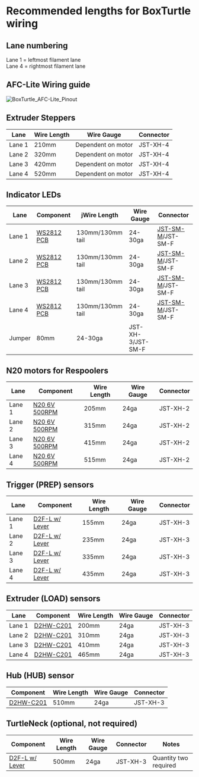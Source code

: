 # Recommended lengths for BoxTurtle wiring

## Lane numbering

Lane 1 = leftmost filament lane\
Lane 4  = rightmost filament lane

## AFC-Lite Wiring guide
![BoxTurtle_AFC-Lite_Pinout](https://github.com/user-attachments/assets/134796f6-8458-4a61-9967-1292963d7b4b)

## Extruder Steppers
| Lane | Wire Length | Wire Gauge | Connector |
| ---- | ----------- | --------- | ------------|
| Lane 1 | 210mm | Dependent on motor | JST-XH-4 |
| Lane 2 | 320mm | Dependent on motor | JST-XH-4 |
| Lane 3 | 420mm | Dependent on motor | JST-XH-4 |
| Lane 4 | 520mm | Dependent on motor | JST-XH-4 |

##  Indicator LEDs
| Lane | Component | jWire Length | Wire Gauge | Connector |
| ---- | ----------- | --------- | ------------| --------- |
| Lane 1 | [WS2812 PCB](WS2812_PCB.png) | 130mm/130mm tail | 24-30ga | [JST-SM-M](JST-XH_JST-SM.png)/JST-SM-F |
| Lane 2 | [WS2812 PCB](WS2812_PCB.png) | 130mm/130mm tail | 24-30ga | [JST-SM-M](JST-XH_JST-SM.png)/JST-SM-F |
| Lane 3 | [WS2812 PCB](WS2812_PCB.png) | 130mm/130mm tail | 24-30ga | [JST-SM-M](JST-XH_JST-SM.png)/JST-SM-F |
| Lane 4 | [WS2812 PCB](WS2812_PCB.png) | 130mm/130mm tail | 24-30ga | [JST-SM-M](JST-XH_JST-SM.png)/JST-SM-F |
| Jumper | 80mm | 24-30ga | JST-XH-3/JST-SM-F |

##  N20 motors for Respoolers
| Lane | Component | Wire Length | Wire Gauge | Connector |
| ---- | ----------- | --------- | ------------| --------- |
| Lane 1 | [N20 6V 500RPM](N20_6V_500RPM.png) | 205mm | 24ga | JST-XH-2 |
| Lane 2 | [N20 6V 500RPM](N20_6V_500RPM.png) | 315mm | 24ga | JST-XH-2 |
| Lane 3 | [N20 6V 500RPM](N20_6V_500RPM.png) | 415mm | 24ga | JST-XH-2 |
| Lane 4 | [N20 6V 500RPM](N20_6V_500RPM.png) | 515mm | 24ga | JST-XH-2 |

## Trigger (PREP) sensors
| Lane | Component | Wire Length | Wire Gauge | Connector |
| ---- | ----------- | --------- | ------------| --------- |
| Lane 1 | [D2F-L w/ Lever](D2F_W-Lever.png) | 155mm | 24ga | JST-XH-3 |
| Lane 2 | [D2F-L w/ Lever](D2F_W-Lever.png) | 235mm | 24ga | JST-XH-3|
| Lane 3 | [D2F-L w/ Lever](D2F_W-Lever.png) | 335mm | 24ga | JST-XH-3 |
| Lane 4 | [D2F-L w/ Lever](D2F_W-Lever.png) | 435mm | 24ga | JST-XH-3 |

## Extruder (LOAD) sensors
| Lane | Component | Wire Length | Wire Gauge | Connector |
| ---- | ----------- | --------- | ------------| --------- |
| Lane 1 | [D2HW-C201]([D2HW-C201H.png) | 200mm | 24ga | JST-XH-3 |
| Lane 2 | [D2HW-C201](D2HW-C201H.png) | 310mm | 24ga | JST-XH-3 |
| Lane 3 | [D2HW-C201](D2HW-C201H.png) | 410mm | 24ga | JST-XH-3 |
| Lane 4 | [D2HW-C201](D2HW-C201H.png) | 465mm | 24ga | JST-XH-3 |

## Hub (HUB) sensor
| Component | Wire Length | Wire Gauge | Connector |
| ----------- | --------- | ------------| --------- |
| [D2HW-C201](D2HW-C201H.png) | 510mm | 24ga | JST-XH-3 |

## TurtleNeck (optional, not required)
| Component | Wire Length | Wire Gauge | Connector | Notes |
| ----------- | --------- | ------------| --------- | ---- |
| [D2F-L w/ Lever](TN_D2L_500_X2.png)  | 500mm | 24ga | JST-XH-3 | Quantity two required |
